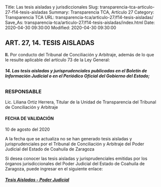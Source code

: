 Title: Las tesis aisladas y jurisdiccionales
Slug: transparencia-tca-articulo-27-f14-tesis-aisladas
Summary: Transparencia TCA, Artículo 27
Category: Transparencia TCA
URL: transparencia-tca/articulo-27/f14-tesis-aisladas/
Save_As: transparencia-tca/articulo-27/f14-tesis-aisladas/index.html
Date: 2020-04-30 09:30:00
Modified: 2020-04-30 09:30:00


## ART. 27, 14. TESIS AISLADAS

**II.** Por conducto del Tribunal de Conciliación y Arbitraje, además de lo que le resulte aplicable del artículo 73 de la Ley General:

###### **14. Las tesis aisladas y jurisprudenciales publicadas en el Boletín de Información Judicial o en el Periódico Oficial del Gobierno del Estado;**

### RESPONSABLE

Lic. Liliana Ortiz Herrera, Titular de la Unidad de Transparencia del Tribunal de Conciliación y Arbitraje

#### FECHA DE VALIDACIÓN

10 de agosto del 2020

A la fecha que se actualiza no se han generado tesis aisladas y jurisprudenciales por el Tribunal de Conciliación y Arbitraje del Poder Judicial del Estado de Coahuila de Zaragoza

Si desea conocer las tesis aisladas y jurisprudenciales emitidas por los órganos jurisdiccionales del Poder Judicial del Estado de Coahuila de Zaragoza, puede ingresar en el siguiente enlace:

###### **[Tesis Aisladas - Poder Judicial](https://www.pjecz.gob.mx/transparencia/articulo-27/f19-tesis-aisladas/)**


